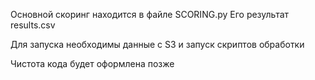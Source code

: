 Основной скоринг находится в файле SCORING.py
Его результат results.csv

Для запуска необходимы данные с S3 и запуск скриптов обработки

Чистота кода будет оформлена позже
